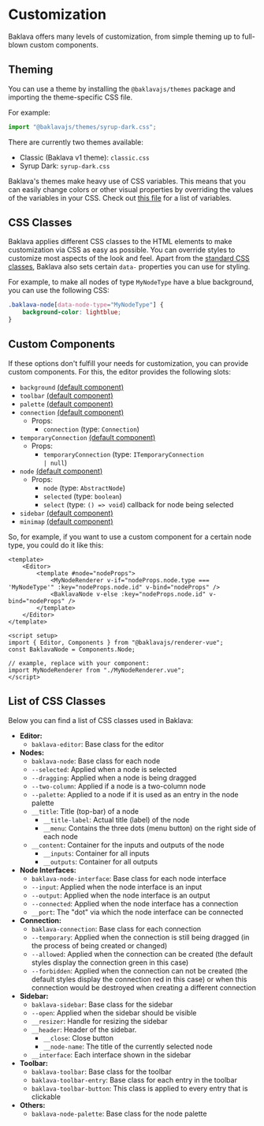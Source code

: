 <script setup>
import ApiLink from "../components/ApiLink.vue";
</script>

# Customization

Baklava offers many levels of customization, from simple theming up to full-blown custom components.

## Theming

You can use a theme by installing the `@baklavajs/themes` package and importing the theme-specific CSS file.

For example:

```js
import "@baklavajs/themes/syrup-dark.css";
```

There are currently two themes available:

-   Classic (Baklava v1 theme): `classic.css`
-   Syrup Dark: `syrup-dark.css`

Baklava's themes make heavy use of CSS variables.
This means that you can easily change colors or other visual properties by overriding the values of the variables in your CSS.
Check out [this file](https://github.com/newcat/baklavajs/blob/master/packages/themes/src/classic/variables.scss) for a list of variables.

## CSS Classes

Baklava applies different CSS classes to the HTML elements to make customization via CSS as easy as possible.
You can override styles to customize most aspects of the look and feel.
Apart from the [standard CSS classes](#list-of-css-classes), Baklava also sets certain `data-` properties you can use for styling.

For example, to make all nodes of type `MyNodeType` have a blue background, you can use the following CSS:

```css
.baklava-node[data-node-type="MyNodeType"] {
    background-color: lightblue;
}
```

## Custom Components

If these options don't fulfill your needs for customization, you can provide custom components.
For this, the editor provides the following slots:

-   `background` [(default component)](https://github.com/newcat/baklavajs/blob/master/packages/renderer-vue/src/editor/Background.vue)
-   `toolbar` [(default component)](https://github.com/newcat/baklavajs/blob/master/packages/renderer-vue/src/toolbar/Toolbar.vue)
-   `palette` [(default component)](https://github.com/newcat/baklavajs/blob/master/packages/renderer-vue/src/nodepalette/NodePalette.vue)
-   `connection` [(default component)](https://github.com/newcat/baklavajs/blob/master/packages/renderer-vue/src/connection/ConnectionWrapper.vue)
    -   Props:
        -   `connection` (type: <code><ApiLink type="classes" module="@baklavajs/core" name="Connection">Connection</ApiLink></code>)
-   `temporaryConnection` [(default component)](https://github.com/newcat/baklavajs/blob/master/packages/renderer-vue/src/connection/TemporaryConnection.vue)
    -   Props:
        -   `temporaryConnection` (type: <code><ApiLink type="interfaces" module="@baklavajs/core" name="ITemporaryConnection">ITemporaryConnection</ApiLink> | null</code>)
-   `node` [(default component)](https://github.com/newcat/baklavajs/blob/master/packages/renderer-vue/src/node/Node.vue)
    -   Props:
        -   `node` (type: <code><ApiLink type="classes" module="@baklavajs/core" name="AbstractNode">AbstractNode</ApiLink></code>)
        -   `selected` (type: `boolean`)
        -   `select` (type: `() => void`) callback for node being selected
-   `sidebar` [(default component)](https://github.com/newcat/baklavajs/blob/master/packages/renderer-vue/src/sidebar/Sidebar.vue)
-   `minimap` [(default component)](https://github.com/newcat/baklavajs/blob/master/packages/renderer-vue/src/components/Minimap.vue)

So, for example, if you want to use a custom component for a certain node type, you could do it like this:

```vue
<template>
    <Editor>
        <template #node="nodeProps">
            <MyNodeRenderer v-if="nodeProps.node.type === 'MyNodeType'" :key="nodeProps.node.id" v-bind="nodeProps" />
            <BaklavaNode v-else :key="nodeProps.node.id" v-bind="nodeProps" />
        </template>
    </Editor>
</template>

<script setup>
import { Editor, Components } from "@baklavajs/renderer-vue";
const BaklavaNode = Components.Node;

// example, replace with your component:
import MyNodeRenderer from "./MyNodeRenderer.vue";
</script>
```

## List of CSS Classes

Below you can find a list of CSS classes used in Baklava:

-   **Editor:**
    -   `baklava-editor`: Base class for the editor
-   **Nodes:**
    -   `baklava-node`: Base class for each node
    -   `--selected`: Applied when a node is selected
    -   `--dragging`: Applied when a node is being dragged
    -   `--two-column`: Applied if a node is a two-column node
    -   `--palette`: Applied to a node if it is used as an entry in the node palette
    -   `__title`: Title (top-bar) of a node
        -   `__title-label`: Actual title (label) of the node
        -   `__menu`: Contains the three dots (menu button) on the right side of each node
    -   `__content`: Container for the inputs and outputs of the node
        -   `__inputs`: Container for all inputs
        -   `__outputs`: Container for all outputs
-   **Node Interfaces:**
    -   `baklava-node-interface`: Base class for each node interface
    -   `--input`: Applied when the node interface is an input
    -   `--output`: Applied when the node interface is an output
    -   `--connected`: Applied when the node interface has a connection
    -   `__port`: The "dot" via which the node interface can be connected
-   **Connection:**
    -   `baklava-connection`: Base class for each connection
    -   `--temporary`: Applied when the connection is still being dragged (in the process of being created or changed)
    -   `--allowed`: Applied when the connection can be created (the default styles display the connection green in this case)
    -   `--forbidden`: Applied when the connection can not be created (the default styles display the connection red in this case) or when this connection would be destroyed when creating a different connection
-   **Sidebar:**
    -   `baklava-sidebar`: Base class for the sidebar
    -   `--open`: Applied when the sidebar should be visible
    -   `__resizer`: Handle for resizing the sidebar
    -   `__header`: Header of the sidebar.
        -   `__close`: Close button
        -   `__node-name`: The title of the currently selected node
    -   `__interface`: Each interface shown in the sidebar
-   **Toolbar:**
    -   `baklava-toolbar`: Base class for the toolbar
    -   `baklava-toolbar-entry`: Base class for each entry in the toolbar
    -   `baklava-toolbar-button`: This class is applied to every entry that is clickable
-   **Others:**
    -   `baklava-node-palette`: Base class for the node palette

